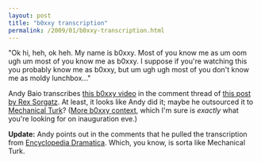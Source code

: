 ```yaml
---
layout: post
title: "b0xxy transcription"
permalink: /2009/01/b0xxy-transcription.html
---
```


"Ok hi, heh, ok heh. My name is b0xxy. Most of you know me as um oom ugh um most of you know me as b0xxy. I suppose if you're watching this you probably know me as b0xxy, but um ugh ugh most of you don't know me as moldy lunchbox..."

Andy Baio transcribes [this b0xxy video](http://www.youtube.com/watch?v=NoP6HkxjS38) in the comment thread of [this post by Rex Sorgatz](http://www.fimoculous.com/archive/post-5628.cfm). At least, it looks like Andy did it; maybe he outsourced it to [Mechanical Turk](http://waxy.org/2008/09/audio_transcription_with_mechanical_turk/)? ([More b0xxy context](http://boxxystory.blogspot.com/), which I'm sure is _exactly_ what you're looking for on inauguration eve.)

**Update:** Andy points out in the comments that he pulled the transcription from [Encyclopedia Dramatica](http://encyclopediadramatica.com/B0xxy). Which, you know, is sorta like Mechanical Turk.